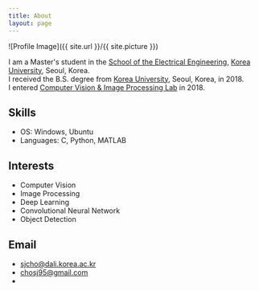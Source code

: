 ```yaml
---
title: About
layout: page
---
```

![Profile Image]({{ site.url }}/{{ site.picture }})

I am a Master's student in the [School of the Electrical Engineering](ttps://ee.korea.ac.kr), [Korea University](http://korea.ac.kr/), Seoul, Korea.   
I received the B.S. degree from  [Korea University](http://korea.ac.kr/), Seoul, Korea, in 2018.  
I entered [Computer Vision & Image Processing Lab](https://dali.korea.ac.kr/) in 2018.

## Skills

- OS: Windows, Ubuntu
- Languages: C, Python, MATLAB

## Interests

- Computer Vision
- Image Processing
- Deep Learning
- Convolutional Neural Network
- Object Detection

## Email

- sjcho@dali.korea.ac.kr
- chosj95@gmail.com
- 